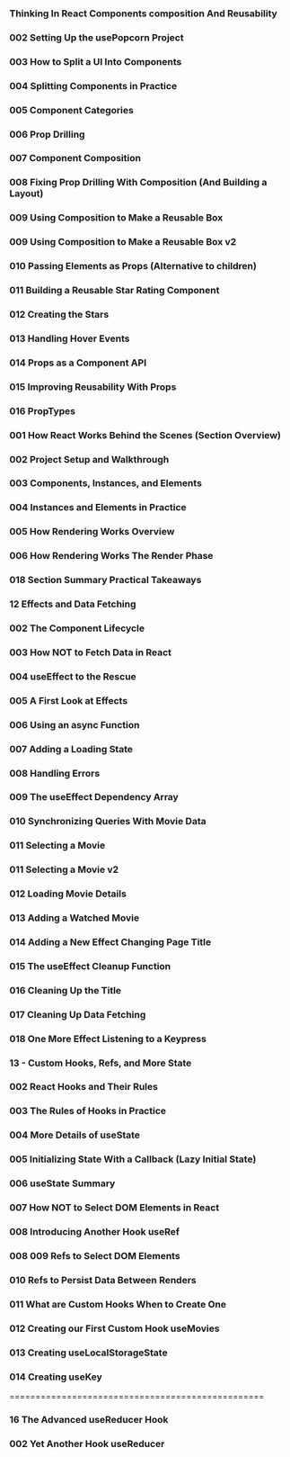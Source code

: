### Thinking In React Components composition And Reusability
### 002 Setting Up the usePopcorn Project
### 003 How to Split a UI Into Components
### 004 Splitting Components in Practice
### 005 Component Categories
### 006 Prop Drilling
### 007 Component Composition
### 008 Fixing Prop Drilling With Composition (And Building a Layout)
### 009 Using Composition to Make a Reusable Box
### 009 Using Composition to Make a Reusable Box v2
### 010 Passing Elements as Props (Alternative to children)
### 011 Building a Reusable Star Rating Component
### 012 Creating the Stars
### 013 Handling Hover Events
### 014 Props as a Component API
### 015 Improving Reusability With Props
### 016 PropTypes
### 001 How React Works Behind the Scenes (Section Overview)
### 002 Project Setup and Walkthrough
### 003 Components, Instances, and Elements
### 004 Instances and Elements in Practice
### 005 How Rendering Works Overview
### 006 How Rendering Works The Render Phase
### 018 Section Summary Practical Takeaways
### 12 Effects and Data Fetching
### 002 The Component Lifecycle
### 003 How NOT to Fetch Data in React
### 004 useEffect to the Rescue
### 005 A First Look at Effects
### 006 Using an async Function
### 007 Adding a Loading State
### 008 Handling Errors
### 009 The useEffect Dependency Array
### 010 Synchronizing Queries With Movie Data
### 011 Selecting a Movie
### 011 Selecting a Movie v2
### 012 Loading Movie Details
### 013 Adding a Watched Movie
### 014 Adding a New Effect Changing Page Title
### 015 The useEffect Cleanup Function
### 016 Cleaning Up the Title
### 017 Cleaning Up Data Fetching
### 018 One More Effect Listening to a Keypress
### 13 - Custom Hooks, Refs, and More State
### 002 React Hooks and Their Rules
### 003 The Rules of Hooks in Practice
### 004 More Details of useState
### 005 Initializing State With a Callback (Lazy Initial State)
### 006 useState Summary
### 007 How NOT to Select DOM Elements in React
### 008 Introducing Another Hook useRef
### 008 009 Refs to Select DOM Elements
### 010 Refs to Persist Data Between Renders
### 011 What are Custom Hooks When to Create One
### 012 Creating our First Custom Hook useMovies
### 013 Creating useLocalStorageState
### 014 Creating useKey
=================================================
### 16 The Advanced useReducer Hook
### 002 Yet Another Hook useReducer




